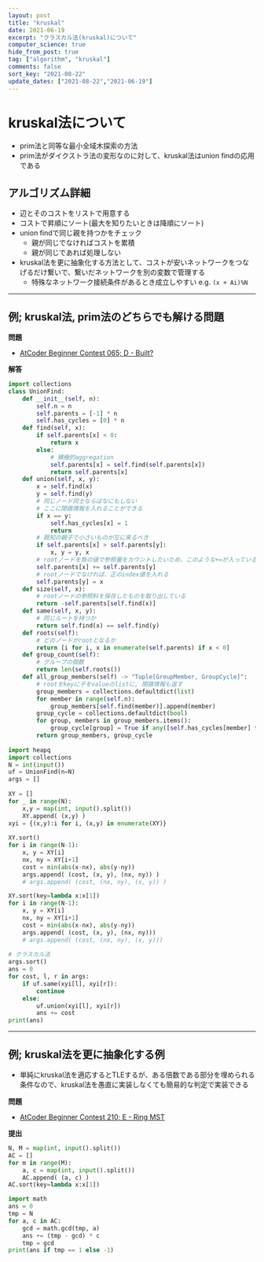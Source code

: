 ```yaml
---
layout: post
title: "kruskal"
date: 2021-06-19
excerpt: "クラスカル法(kruskal)について"
computer_science: true
hide_from_post: true
tag: ["algorithm", "kruskal"]
comments: false
sort_key: "2021-08-22"
update_dates: ["2021-08-22","2021-06-19"]
---
```


# kruskal法について
 - prim法と同等な最小全域木探索の方法
 - prim法がダイクストラ法の変形なのに対して、kruskal法はunion findの応用である

## アルゴリズム詳細
 - 辺とそのコストをリストで用意する
 - コストで昇順にソート(最大を知りたいときは降順にソート)
 - union findで同じ親を持つかをチェック 
   - 親が同じでなければコストを累積
   - 親が同じであれば処理しない
 - kruskal法を更に抽象化する方法として、コストが安いネットワークをつなげるだけ繋いで、繋いだネットワークを別の変数で管理する
   - 特殊なネットワーク接続条件があるとき成立しやすい e.g.  `(x + Ai)%N`

---

## 例; kruskal法, prim法のどちらでも解ける問題

**問題**  
 - [AtCoder Beginner Contest 065; D - Built?](https://atcoder.jp/contests/abc065/tasks/arc076_b)

**解答**  
 
```python
import collections
class UnionFind:
    def __init__(self, n):
        self.n = n
        self.parents = [-1] * n
        self.has_cycles = [0] * n
    def find(self, x):
        if self.parents[x] < 0:
            return x
        else:
            # 積極的aggregation
            self.parents[x] = self.find(self.parents[x])
            return self.parents[x]
    def union(self, x, y):
        x = self.find(x)
        y = self.find(y)
        # 同じノード同士ならばなにもしない
        # ここに閉路情報を入れることができる
        if x == y:
            self.has_cycles[x] = 1
            return
        # 既知の親子で小さいものが左に来るべき
        if self.parents[x] > self.parents[y]:
            x, y = y, x
        # rootノードを負の値で参照量をカウントしたいため、このような+=が入っている
        self.parents[x] += self.parents[y]
        # rootノードでなければ、正のindex値を入れる
        self.parents[y] = x
    def size(self, x):
        # rootノードの参照料を保存したものを取り出している
        return -self.parents[self.find(x)]
    def same(self, x, y):
        # 同じルートを持つか
        return self.find(x) == self.find(y)
    def roots(self):
        # どのノードがrootとなるか
        return [i for i, x in enumerate(self.parents) if x < 0]
    def group_count(self):
        # グループの個数
        return len(self.roots())
    def all_group_members(self) -> "Tuple[GroupMember, GroupCycle]":
        # rootをkeyに子をvalueのlistに, 閉路情報も返す
        group_members = collections.defaultdict(list)
        for member in range(self.n):
            group_members[self.find(member)].append(member)
        group_cycle = collections.defaultdict(bool)
        for group, members in group_members.items():
            group_cycle[group] = True if any([self.has_cycles[member] for member in members]) else False
        return group_members, group_cycle
      
import heapq
import collections
N = int(input())
uf = UnionFind(n=N)
args = []
 
XY = []
for _ in range(N):
    x,y = map(int, input().split())
    XY.append( (x,y) )
xyi = {(x,y):i for i, (x,y) in enumerate(XY)}
 
XY.sort()
for i in range(N-1):
    x, y = XY[i]
    nx, ny = XY[i+1]
    cost = min(abs(x-nx), abs(y-ny))
    args.append( (cost, (x, y), (nx, ny)) )
    # args.append( (cost, (nx, ny), (x, y)) )

XY.sort(key=lambda x:x[1])
for i in range(N-1):
    x, y = XY[i]
    nx, ny = XY[i+1]
    cost = min(abs(x-nx), abs(y-ny))
    args.append( (cost, (x, y), (nx, ny)))
    # args.append( (cost, (nx, ny), (x, y)))
 
# クラスカル法
args.sort()
ans = 0
for cost, l, r in args:
    if uf.same(xyi[l], xyi[r]):
        continue
    else:
        uf.union(xyi[l], xyi[r])
        ans += cost
print(ans)
```

---

## 例; kruskal法を更に抽象化する例
 - 単純にkruskal法を適応するとTLEするが、ある倍数である部分を埋められる条件なので、kruskal法を愚直に実装しなくても簡易的な判定で実装できる

**問題**  
 - [AtCoder Beginner Contest 210; E - Ring MST](https://atcoder.jp/contests/abc210/tasks/abc210_e)

**提出**  

```python
N, M = map(int, input().split())
AC = []
for m in range(M):
    a, c = map(int, input().split())
    AC.append( (a, c) )
AC.sort(key=lambda x:x[1])

import math
ans = 0
tmp = N
for a, c in AC:
    gcd = math.gcd(tmp, a)
    ans += (tmp - gcd) * c
    tmp = gcd
print(ans if tmp == 1 else -1)
```
